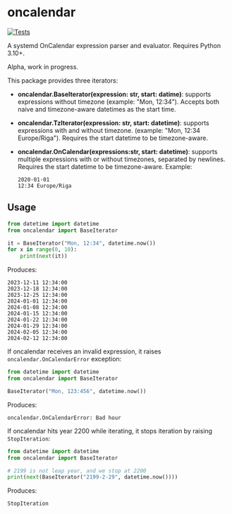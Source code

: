 # oncalendar

[![Tests](https://github.com/cuu508/oncalendar/actions/workflows/pytest.yml/badge.svg)](https://github.com/cuu508/oncalendar/actions/workflows/pytest.yml)

A systemd OnCalendar expression parser and evaluator. Requires Python 3.10+.

Alpha, work in progress.

This package provides three iterators:

* **oncalendar.BaseIterator(expression: str, start: datime)**: supports expressions
  without timezone (example: "Mon, 12:34"). Accepts both naive and timezone-aware
  datetimes as the start time.
* **oncalendar.TzIterator(expression: str, start: datetime)**: supports expressions
  with and without timezone. (example: "Mon, 12:34 Europe/Riga"). Requires the start
  datetime to be timezone-aware.
* **oncalendar.OnCalendar(expressions:str, start: datetime)**: supports multiple
  expressions with or without timezones, separated by newlines. Requires the start
  datetime to be timezone-aware. Example:

  ```
  2020-01-01
  12:34 Europe/Riga
  ```

## Usage

```python
from datetime import datetime
from oncalendar import BaseIterator

it = BaseIterator("Mon, 12:34", datetime.now())
for x in range(0, 10):
    print(next(it))
```

Produces:

```
2023-12-11 12:34:00
2023-12-18 12:34:00
2023-12-25 12:34:00
2024-01-01 12:34:00
2024-01-08 12:34:00
2024-01-15 12:34:00
2024-01-22 12:34:00
2024-01-29 12:34:00
2024-02-05 12:34:00
2024-02-12 12:34:00
```

If oncalendar receives an invalid expression, it raises `oncalendar.OnCalendarError`
exception:

```python
from datetime import datetime
from oncalendar import BaseIterator

BaseIterator("Mon, 123:456", datetime.now())
```

Produces:

```
oncalendar.OnCalendarError: Bad hour
```

If oncalendar hits year 2200 while iterating, it stops iteration by raising
`StopIteration`:

```python
from datetime import datetime
from oncalendar import BaseIterator

# 2199 is not leap year, and we stop at 2200
print(next(BaseIterator("2199-2-29", datetime.now())))
```

Produces:

```
StopIteration
```
